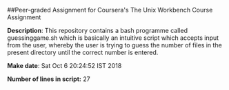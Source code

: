 ##Peer-graded Assignment for Coursera's The Unix Workbench Course Assignment

**Description**: This repository contains a bash programme called guessinggame.sh which is basically an intuitive script which accepts input from the user, whereby the user is trying to guess the number of files in the present directory until the correct number is entered.

**Make date**: Sat Oct  6 20:24:52 IST 2018

**Number of lines in script:** 27
